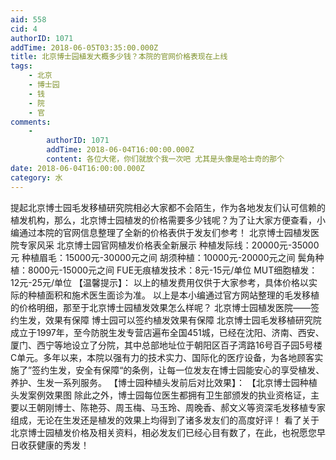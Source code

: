 ```yaml
---
aid: 558
cid: 4
authorID: 1071
addTime: 2018-06-05T03:35:00.000Z
title: 北京博士园植发大概多少钱？本院的官网价格表现在上线
tags:
    - 北京
    - 博士园
    - 钱
    - 院
    - 官
comments:
    -
        authorID: 1071
        addTime: 2018-06-04T16:00:00.000Z
        content: 各位大佬，你们就放个我一次吧 尤其是头像是哈士奇的那个
date: 2018-06-04T16:00:00.000Z
category: 水
---
```


提起北京博士园毛发移植研究院相必大家都不会陌生，作为各地发友们认可信赖的植发机构，那么，北京博士园植发的价格需要多少钱呢？为了让大家方便查看，小编通过本院的官网信息整理了全新的价格表供于发友们参考！ 北京博士园植发医院专家风采 北京博士园官网植发价格表全新展示 种植发际线：20000元-35000元 种植眉毛：15000元-30000元之间 胡须种植：10000元-20000元之间 鬓角种植：8000元-15000元之间 FUE无痕植发技术：8元-15元/单位 MUT细胞植发：12元-25元/单位 【温馨提示】： 以上的植发费用仅供于大家参考，具体价格以实际的种植面积和施术医生面诊为准。 以上是本小编通过官方网站整理的毛发移植的价格明细，那至于北京博士园植发效果怎么样呢？ 北京博士园植发医院——签约生发，效果有保障 博士园可以签约植发效果有保障 北京博士园毛发移植研究院成立于1997年，至今防脱生发专营店遍布全国451城，已经在沈阳、济南、西安、厦门、西宁等地设立了分院，其中总部地址位于朝阳区百子湾路16号百子园5号楼C单元。多年以来，本院以强有力的技术实力、国际化的医疗设备，为各地顾客实施了”签约生发，安全有保障“的条例，让每一位发友在博士园能安心的享受植发、养护、生发一系列服务。 【博士园种植头发前后对比效果】： 【北京博士园种植头发案例效果图 除此之外，博士园每位医生都拥有卫生部颁发的执业资格证，主要以王朝刚博士、陈艳芬、周玉梅、马玉玲、周晚香、郝文义等资深毛发移植专家组成，无论在生发还是植发的效果上均得到了诸多发友们的高度好评！ 看了关于北京博士园植发价格及相关资料，相必发友们已经心目有数了，在此，也祝愿您早日收获健康的秀发！
